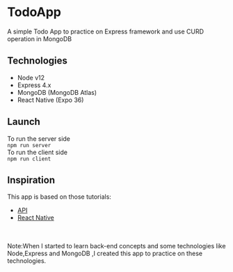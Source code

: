 # TodoApp 
A simple Todo App to practice on Express framework and use CURD operation in MongoDB 
## Technologies
* Node v12
* Express 4.x
* MongoDB (MongoDB Atlas)
* React Native (Expo 36)
## Launch
To run the server side<br />
`npm run server`<br />
To run the client side<br />
`npm run client`
## Inspiration
This app is based on those tutorials:
* [API](https://www.youtube.com/watch?v=2jqok-WgelI)
* [React Native](https://www.youtube.com/watch?v=ur6I5m2nTvk&list=PL4cUxeGkcC9ixPU-QkScoRBVxtPPzVjrQ)
<br />
<br />
Note:When I started to learn back-end concepts and some technologies like Node,Express and MongoDB ,I created this app to practice on these technologies.
